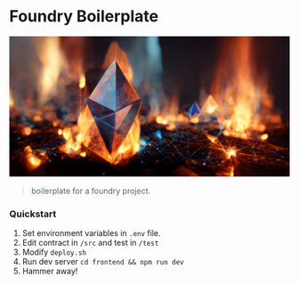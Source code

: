 # Foundry Boilerplate

![banner](./doc/banner.png)

> boilerplate for a foundry project.

### Quickstart

1. Set environment variables in `.env` file.
2. Edit contract in `/src` and test in `/test`
3. Modify `deploy.sh`
4. Run dev server `cd frontend && npm run dev`
5. Hammer away!
